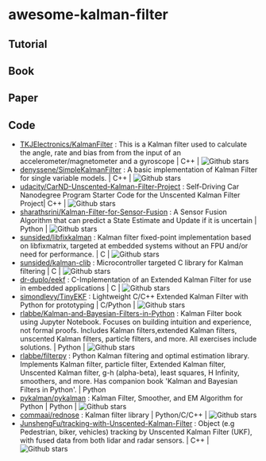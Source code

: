 # awesome-kalman-filter



## Tutorial


## Book

## Paper

## Code

- [TKJElectronics/KalmanFilter](https://github.com/TKJElectronics/KalmanFilter) : This is a Kalman filter used to calculate the angle, rate and bias from from the input of an accelerometer/magnetometer and a gyroscope | C++ | ![Github stars](https://img.shields.io/github/stars/TKJElectronics/KalmanFilter.svg)
- [denyssene/SimpleKalmanFilter](https://github.com/denyssene/SimpleKalmanFilter) : A basic implementation of Kalman Filter for single variable models. | C++ | ![Github stars](https://img.shields.io/github/stars/denyssene/SimpleKalmanFilter.svg)
- [udacity/CarND-Unscented-Kalman-Filter-Project](https://github.com/udacity/CarND-Unscented-Kalman-Filter-Project) : Self-Driving Car Nanodegree Program Starter Code for the Unscented Kalman Filter Project| C++ | ![Github stars](https://img.shields.io/github/stars/udacity/CarND-Unscented-Kalman-Filter-Project.svg)
- [sharathsrini/Kalman-Filter-for-Sensor-Fusion](https://github.com/sharathsrini/Kalman-Filter-for-Sensor-Fusion) : A Sensor Fusion Algorithm that can predict a State Estimate and Update if it is uncertain | Python | ![Github stars](https://img.shields.io/github/stars/sharathsrini/Kalman-Filter-for-Sensor-Fusion.svg)
- [sunsided/libfixkalman](https://github.com/sunsided/libfixkalman) : Kalman filter fixed-point implementation based on libfixmatrix, targeted at embedded systems without an FPU and/or need for performance. | C | ![Github stars](https://img.shields.io/github/stars/sunsided/libfixkalman.svg)
- [sunsided/kalman-clib](https://github.com/sunsided/kalman-clib) : Microcontroller targeted C library for Kalman filtering | C | ![Github stars](https://img.shields.io/github/stars/sunsided/kalman-clib.svg)
- [dr-duplo/eekf](https://github.com/dr-duplo/eekf) : C-Implementation of an Extended Kalman Filter for use in embedded applications | C | ![Github stars](https://img.shields.io/github/stars/dr-duplo/eekf.svg)
- [simondlevy/TinyEKF](https://github.com/simondlevy/TinyEKF) : Lightweight C/C++ Extended Kalman Filter with Python for prototyping | C/Python | ![Github stars](https://img.shields.io/github/stars/simondlevy/TinyEKF.svg)
- [rlabbe/Kalman-and-Bayesian-Filters-in-Python](https://github.com/rlabbe/Kalman-and-Bayesian-Filters-in-Python) : Kalman Filter book using Jupyter Notebook. Focuses on building intuition and experience, not formal proofs. Includes Kalman filters,extended Kalman filters, unscented Kalman filters, particle filters, and more. All exercises include solutions. | Python | ![Github stars](https://img.shields.io/github/stars/rlabbe/Kalman-and-Bayesian-Filters-in-Python.svg)
- [rlabbe/filterpy](https://github.com/rlabbe/filterpy) : Python Kalman filtering and optimal estimation library. Implements Kalman filter, particle filter, Extended Kalman filter, Unscented Kalman filter, g-h (alpha-beta), least squares, H Infinity, smoothers, and more. Has companion book 'Kalman and Bayesian Filters in Python'. | Python
- [pykalman/pykalman](https://github.com/pykalman/pykalman) : Kalman Filter, Smoother, and EM Algorithm for Python | Python | ![Github stars](https://img.shields.io/github/stars/pykalman/pykalman.svg)
- [commaai/rednose](https://github.com/commaai/rednose) : Kalman filter library | Python/C/C++ | ![Github stars](https://img.shields.io/github/stars/commaai/rednose.svg)
- [JunshengFu/tracking-with-Unscented-Kalman-Filter](https://github.com/JunshengFu/tracking-with-Unscented-Kalman-Filter) : Object (e.g Pedestrian, biker, vehicles) tracking by Unscented Kalman Filter (UKF), with fused data from both lidar and radar sensors. | C++ | ![Github stars](https://img.shields.io/github/stars/JunshengFu/tracking-with-Unscented-Kalman-Filter.svg)
